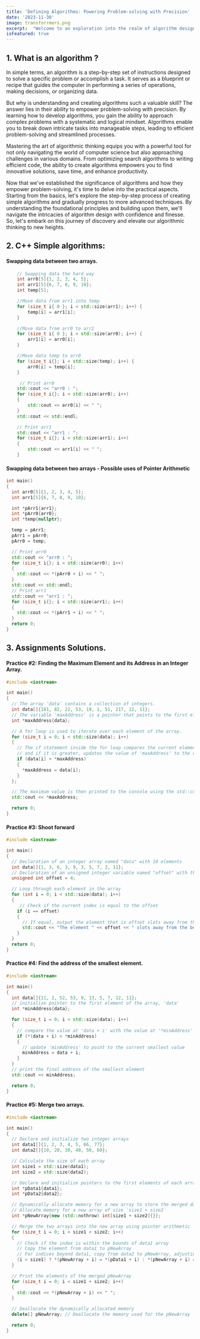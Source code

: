 ```yaml
---
title: 'Defining Algorithms: Powering Problem-solving with Precision'
date: '2023-11-30'
image: transforrmers.png
excerpt:  "Welcome to an exploration into the realm of algorithm design. Whether you're a beginner or someone seeking to deepen your understanding, this article is your gateway to comprehending the art of writing algorithms. In this engaging read, I will demystify the process, share valuable insights, and shed light on the world of algorithms."
isFeatured: true
---
```


## 1. What is an algorithm ?

In simple terms, an algorithm is a step-by-step set of instructions designed to solve a specific problem or accomplish a task. It serves as a blueprint or recipe that guides the computer in performing a series of operations, making decisions, or organizing data.

But why is understanding and creating algorithms such a valuable skill? The answer lies in their ability to empower problem-solving with precision. By learning how to develop algorithms, you gain the ability to approach complex problems with a systematic and logical mindset. Algorithms enable you to break down intricate tasks into manageable steps, leading to efficient problem-solving and streamlined processes.

Mastering the art of algorithmic thinking equips you with a powerful tool for not only navigating the world of computer science but also approaching challenges in various domains. From optimizing search algorithms to writing efficient code, the ability to create algorithms empowers you to find innovative solutions, save time, and enhance productivity.

Now that we've established the significance of algorithms and how they empower problem-solving, it's time to delve into the practical aspects. Starting from the basics, let's explore the step-by-step process of creating simple algorithms and gradually progress to more advanced techniques. By understanding the foundational principles and building upon them, we'll navigate the intricacies of algorithm design with confidence and finesse. So, let's embark on this journey of discovery and elevate our algorithmic thinking to new heights.

## 2. C++ Simple algorithms:

#### Swapping data between two arrays.

```cpp
    // Swapping data the hard way
    int arr0[5]{1, 2, 3, 4, 5};
    int arr1[5]{6, 7, 8, 9, 10};
    int temp[5];

    //Move data from arr1 into temp
    for (size_t i{ 0 }; i < std::size(arr1); i++) {
        temp[i] = arr1[i];
    }

    //Move data from arr0 to arr1
    for (size_t i{ 0 }; i < std::size(arr0); i++) {
        arr1[i] = arr0[i];
    }

    //Move data temp to arr0
    for (size_t i{}; i < std::size(temp); i++) {
        arr0[i] = temp[i];
    }

     // Print arr0
    std::cout << "arr0 : ";
    for (size_t i{}; i < std::size(arr0); i++)
    {
        std::cout << arr0[i] << " ";
    }
    std::cout << std::endl;

    // Print arr1
    std::cout << "arr1 : ";
    for (size_t i{}; i < std::size(arr1); i++)
    {
        std::cout << arr1[i] << " ";
    }
```

#### Swapping data between two arrays - Possible uses of Pointer Arithmetic

```cpp
int main()
{
  int arr0[5]{1, 2, 3, 4, 5};
  int arr1[5]{6, 7, 8, 9, 10};

  int *pArr1{arr1};
  int *pArr0{arr0};
  int *temp{nullptr};

  temp = pArr1;
  pArr1 = pArr0;
  pArr0 = temp;

  // Print arr0
  std::cout << "arr0 : ";
  for (size_t i{}; i < std::size(arr0); i++)
  {
    std::cout << *(pArr0 + i) << " ";
  }
  std::cout << std::endl;
  // Print arr1
  std::cout << "arr1 : ";
  for (size_t i{}; i < std::size(arr1); i++)
  {
    std::cout << *(pArr1 + i) << " ";
  }
  return 0;
}
```

## 3. Assignments Solutions.

#### Practice #2: Finding the Maximum Element and its Address in an Integer Array.

```cpp
#include <iostream>

int main()
{
  // The array 'data' contains a collection of integers.
  int data[]{181, 82, 22, 53, 19, 1, 51, 217, 12, 11};
  // The variable 'maxAddress' is a pointer that points to the first element of the array 'data'.
  int *maxAddress{data};

  // A for loop is used to iterate over each element of the array.
  for (size_t i = 0; i < std::size(data); i++)
  {
    // The if statement inside the for loop compares the current element with the value pointed by 'maxAddress'
    // and if it is greater, updates the value of 'maxAddress' to the current element.
    if (data[i] > *maxAddress)
    {
      *maxAddress = data[i];
    }
  };

  // The maximum value is then printed to the console using the std::cout statement.
  std::cout << *maxAddress;

  return 0;
}
```

#### Practice #3: Shoot forward

```cpp
#include <iostream>

int main()
{
  // Declaration of an integer array named "data" with 10 elements
  int data[]{1, 3, 6, 3, 9, 3, 5, 7, 2, 11};
  // Declaration of an unsigned integer variable named "offset" with the value 4
  unsigned int offset = 4;

  // Loop through each element in the array
  for (int i = 0; i < std::size(data); i++)
  {
     // Check if the current index is equal to the offset
    if (i == offset)
    {
      // If equal, output the element that is offset slots away from the beginning
      std::cout << "The element " << offset << " slots away from the beginning is : " << *(data + offset);
    }
  }
  return 0;
}
```

#### Practice #4: Find the address of the smallest element.

```cpp
#include <iostream>

int main()
{
  int data[]{11, 2, 52, 53, 9, 13, 5, 7, 12, 11};
  // initialize pointer to the first element of the array, 'data'
  int *minAddress{data};

  for (size_t i = 0; i < std::size(data); i++)
  {
    // compare the value at 'data + i' with the value at '*minAddress'
    if (*(data + i) < *minAddress)
    {
      // update 'minAddress' to point to the current smallest value
      minAddress = data + i;
    }
  }
  // print the final address of the smallest element
  std::cout << minAddress;

  return 0;
}
```

#### Practice #5: Merge two arrays.

```cpp
#include <iostream>

int main()
{
  // Declare and initialize two integer arrays
  int data1[]{1, 2, 3, 4, 5, 66, 77};
  int data2[]{10, 20, 30, 40, 50, 60};

  // Calculate the size of each array
  int size1 = std::size(data1);
  int size2 = std::size(data2);

  // Declare and initialize pointers to the first elements of each array
  int *pData1{data1};
  int *pData2{data2};

  // Dynamically allocate memory for a new array to store the merged data
  // Allocate memory for a new array of size `size1 + size2`
  int *pNewArray{new (std::nothrow) int[size1 + size2]{}};

  // Merge the two arrays into the new array using pointer arithmetic
  for (size_t i = 0; i < size1 + size2; i++)
  {
    // Check if the index is within the bounds of data1 array
    // Copy the element from data1 to pNewArray
    // For indices beyond data1, copy from data2 to pNewArray, adjusting the index
    (i < size1) ? *(pNewArray + i) = *(pData1 + i) : *(pNewArray + i) = *(pData2 + (i - size1));
  }

  // Print the elements of the merged pNewArray
  for (size_t i = 0; i < size1 + size2; i++)
  {
    std::cout << *(pNewArray + i) << " ";
  }

  // Deallocate the dynamically allocated memory
  delete[] pNewArray; // Deallocate the memory used for the pNewArray

  return 0;
}
```

